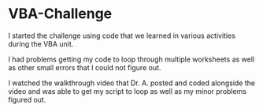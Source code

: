 # VBA-Challenge

I started the challenge using code that we learned in various activities during the VBA unit.

I had problems getting my code to loop through multiple worksheets as well as other small errors that I could not figure out.

I watched the walkthrough video that Dr. A. posted and coded alongside the video and was able to get my script to loop as well as my minor problems figured out.
